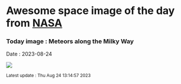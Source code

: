 
# Awesome space image of the day from [NASA](https://api.nasa.gov/)

### Today image : Meteors along the Milky Way
Date : 2023-08-24

![](https://apod.nasa.gov/apod/image/2308/MSH11080.jpg)

<small>Latest update : Thu Aug 24 13:14:57 2023</small>
        